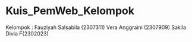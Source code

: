 # Kuis_PemWeb_Kelompok
Kelompok : Fauziyah Salsabila (2307311) Vera Anggraini (2307909) Sakila Divia F(2302023)
